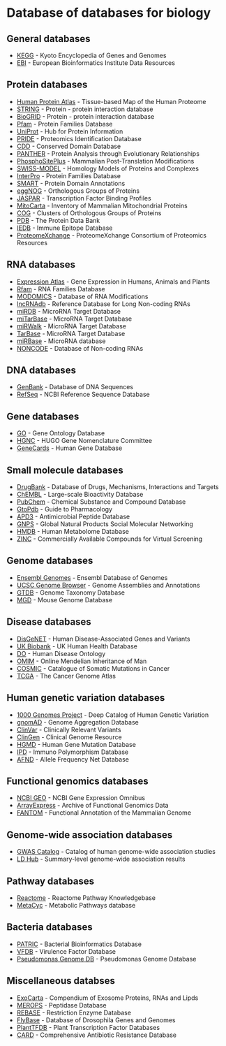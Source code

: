 # Database of databases for biology

## General databases
- [KEGG](https://www.genome.jp/kegg/) - Kyoto Encyclopedia of Genes and Genomes
- [EBI](https://www.ebi.ac.uk/services/all) - European Bioinformatics Institute Data Resources

## Protein databases
- [Human Protein Atlas](https://www.proteinatlas.org/) - Tissue-based Map of the Human Proteome
- [STRING](http://string-db.org) - Protein - protein interaction database
- [BioGRID](https://thebiogrid.org/) - Protein - protein interaction database
- [Pfam](https://pfam.xfam.org/) - Protein Families Database
- [UniProt](http://www.uniprot.org/) - Hub for Protein Information
- [PRIDE](https://www.ebi.ac.uk/pride/archive) - Proteomics Identification Database
- [CDD](https://www.ncbi.nlm.nih.gov/Structure/cdd/cdd.shtml) - Conserved Domain Database
- [PANTHER](http://pantherdb.org) - Protein Analysis through Evolutionary Relationships
- [PhosphoSitePlus](http://www.phosphosite.org/) - Mammalian Post-Translation Modifications
- [SWISS-MODEL](https://swissmodel.expasy.org/) - Homology Models of Proteins and Complexes
- [InterPro](http://www.ebi.ac.uk/interpro/) - Protein Families Database
- [SMART](http://smart.embl.de/) - Protein Domain Annotations
- [eggNOG](http://eggnog.embl.de) - Orthologous Groups of Proteins
- [JASPAR](http://jaspar.genereg.net) - Transcription Factor Binding Profiles
- [MitoCarta](http://www.broadinstitute.org/pubs/MitoCarta) - Inventory of Mammalian Mitochondrial Proteins
- [COG](http://www.ncbi.nlm.nih.gov/COG/) - Clusters of Orthologous Groups of Proteins
- [PDB](https://www.rcsb.org/) - The Protein Data Bank
- [IEDB](https://www.iedb.org/) - Immune Epitope Database
- [ProteomeXchange](http://www.proteomexchange.org/) - ProteomeXchange Consortium of Proteomics Resources

## RNA databases
- [Expression Atlas](http://www.ebi.ac.uk/gxa) - Gene Expression in Humans, Animals and Plants
- [Rfam](http://rfam.xfam.org) - RNA Families Database
- [MODOMICS](http://modomics.genesilico.pl) - Database of RNA Modifications
- [lncRNAdb](http://lncrnadb.org/) - Reference Database for Long Non-coding RNAs
- [miRDB](http://mirdb.org/) - MicroRNA Target Database
- [miTarBase](http://miRTarBase.mbc.nctu.edu.tw/) - MicroRNA Target Database
- [miRWalk](http://mirwalk.umm.uni-heidelberg.de/) - MicroRNA Target Database
- [TarBase](http://carolina.imis.athena-innovation.gr/diana_tools/web/index.php?r=tarbasev8%2Findex) - MicroRNA Target Database
- [miRBase](http://www.mirbase.org/) - MicroRNA database
- [NONCODE](http://www.noncode.org/) - Database of Non-coding RNAs

## DNA databases
- [GenBank](https://www.ncbi.nlm.nih.gov/genbank/) - Database of DNA Sequences
- [RefSeq](http://www.ncbi.nlm.nih.gov/RefSeq/) - NCBI Reference Sequence Database

## Gene databases
- [GO](http://geneontology.org/) - Gene Ontology Database
- [HGNC](https://www.genenames.org/) - HUGO Gene Nomenclature Committee
- [GeneCards](https://www.genecards.org/) - Human Gene Database

## Small molecule databases
- [DrugBank](https://www.drugbank.ca/) - Database of Drugs, Mechanisms, Interactions and Targets
- [ChEMBL](https://www.ebi.ac.uk/chembl/) - Large-scale Bioactivity Database
- [PubChem](https://pubchem.ncbi.nlm.nih.gov) - Chemical Substance and Compound Database
- [GtoPdb](http://www.guidetopharmacology.org) - Guide to Pharmacology
- [APD3](http://aps.unmc.edu/AP/) - Antimicrobial Peptide Database
- [GNPS](http://gnps.ucsd.edu) - Global Natural Products Social Molecular Networking
- [HMDB](http://www.hmdb.ca) - Human Metabolome Database
- [ZINC](https://zinc.docking.org/) - Commercially Available Compounds for Virtual Screening

## Genome databases
- [Ensembl Genomes](http://ensemblgenomes.org/) - Ensembl Database of Genomes
- [UCSC Genome Browser](http://genome.ucsc.edu) - Genome Assemblies and Annotations
- [GTDB](https://gtdb.ecogenomic.org/) - Genome Taxonomy Database
- [MGD](http://www.informatics.jax.org) - Mouse Genome Database

## Disease databases
- [DisGeNET](http://www.disgenet.org) - Human Disease-Associated Genes and Variants
- [UK Biobank](https://www.ukbiobank.ac.uk/) - UK Human Health Database
- [DO](http://www.disease-ontology.org) - Human Disease Ontology
- [OMIM](http://omim.org) - Online Mendelian Inheritance of Man
- [COSMIC](https://cancer.sanger.ac.uk/cosmic) - Catalogue of Somatic Mutations in Cancer
- [TCGA](https://portal.gdc.cancer.gov/) - The Cancer Genome Atlas

## Human genetic variation databases
- [1000 Genomes Project](https://www.internationalgenome.org/) - Deep Catalog of Human Genetic Variation
- [gnomAD](https://gnomad.broadinstitute.org/) - Genome Aggregation Database
- [ClinVar](https://www.ncbi.nlm.nih.gov/clinvar) - Clinically Relevant Variants
- [ClinGen](https://clinicalgenome.org/) - Clinical Genome Resource
- [HGMD](http://www.hgmd.cf.ac.uk/ac/index.php) - Human Gene Mutation Database
- [IPD](https://www.ebi.ac.uk/ipd/) - Immuno Polymorphism Database
- [AFND](http://www.allelefrequencies.net) - Allele Frequency Net Database

## Functional genomics databases
- [NCBI GEO](https://www.ncbi.nlm.nih.gov/geo) - NCBI Gene Expression Omnibus
- [ArrayExpress](https://www.ebi.ac.uk/arrayexpress/) - Archive of Functional Genomics Data
- [FANTOM](https://fantom.gsc.riken.jp/) - Functional Annotation of the Mammalian Genome

## Genome-wide association databases
- [GWAS Catalog](https://www.ebi.ac.uk/gwas/) - Catalog of human genome-wide association studies
- [LD Hub](http://ldsc.broadinstitute.org/ldhub/) - Summary-level genome-wide association results

## Pathway databases
- [Reactome](http://www.reactome.org/) - Reactome Pathway Knowledgebase
- [MetaCyc](https://metacyc.org/) - Metabolic Pathways database

## Bacteria databases
- [PATRIC](https://www.patricbrc.org/) - Bacterial Bioinformatics Database
- [VFDB](http://www.mgc.ac.cn/VFs/main.htm) - Virulence Factor Database
- [Pseudomonas Genome DB](http://www.pseudomonas.com) - Pseudomonas Genome Database

## Miscellaneous databses
- [ExoCarta](http://www.exocarta.org) - Compendium of Exosome Proteins, RNAs and Lipds
- [MEROPS](http://merops.sanger.ac.uk) - Peptidase Database
- [REBASE](http://rebase.neb.com) - Restriction Enzyme Database
- [FlyBase](https://flybase.org/) - Database of Drosophila Genes and Genomes
- [PlantTFDB](http://planttfdb.cbi.pku.edu.cn/) - Plant Transcription Factor Databases
- [CARD](http://arpcard.mcmaster.ca) - Comprehensive Antibiotic Resistance Database
